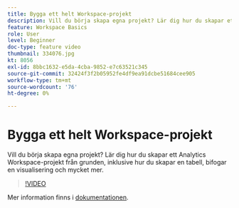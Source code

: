 ```yaml
---
title: Bygga ett helt Workspace-projekt
description: Vill du börja skapa egna projekt? Lär dig hur du skapar ett Analytics Workspace-projekt från grunden, inklusive hur du skapar en tabell, bifogar en visualisering och mycket mer.
feature: Workspace Basics
role: User
level: Beginner
doc-type: feature video
thumbnail: 334076.jpg
kt: 8056
exl-id: 8bbc1632-e5da-4cba-9852-e7c63521c345
source-git-commit: 32424f3f2b05952fe4df9ea91dcbe51684cee905
workflow-type: tm+mt
source-wordcount: '76'
ht-degree: 0%

---
```


# Bygga ett helt Workspace-projekt

Vill du börja skapa egna projekt? Lär dig hur du skapar ett Analytics Workspace-projekt från grunden, inklusive hur du skapar en tabell, bifogar en visualisering och mycket mer.

>[!VIDEO](https://video.tv.adobe.com/v/334076/?quality=12&learn=on)

Mer information finns i [dokumentationen](https://experienceleague.adobe.com/docs/analytics/analyze/analysis-workspace/home.html?lang=sv-SE).
